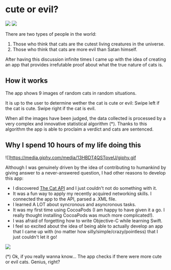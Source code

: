 # cute or evil? 

![](https://media.giphy.com/media/YxA2PPkXbwRTa/giphy.gif) ![](https://media.giphy.com/media/uTCAwWNtz7U2c/giphy.gif)


There are two types of people in the world: 

1. Those who think that cats are the cutest living creatures in the universe. 
2. Those who think that cats are more evil than Satan himself.

After having this discussion infinite times I came up with the idea of creating an app that provides irrefutable proof about what the true nature of cats is. 

## How it works

The app shows 9 images of random cats in random situations. 

It is up to the user to determine wether the cat is cute or evil: Swipe left if the cat is cute. Swipe right if the cat is evil. 

When all the images have been judged, the data collected is processed by a very complex and innovative statistical algorithm (*). Thanks to this algorithm the app is able to proclaim a verdict and cats are sentenced.

## Why I spend 10 hours of my life doing this 

![]https://media.giphy.com/media/13HBDT4QSTpveU/giphy.gif

Although I was genuinely driven by the idea of contributing to humankind by giving answer to a never-answered question, I had other reasons to develop this app: 

* I discovered [The Cat API](http://thecatapi.com) and I just couldn't not do something with it. 
* It was a fun way to apply my recently acquired networking skills. I connected the app to the API, parsed a .XML file.
* I learned A LOT about syncronous and asyncronous tasks. 
* It was my first time using CocoaPods (I am happy to have given it a go. I really thought installing CocoaPods was much more complicated!).
* I was afraid of forgetting how to write Objective-C while learning Swift.
* I feel so excited about the idea of being able to actually develop an app that I came up with (no matter how silly/simple/crazy/pointless) that I just couldn't let it go! 

![](http://66.media.tumblr.com/tumblr_m5s0xsDxih1r1s7izo1_500.gif)

(*) Ok, if you really wanna know... The app checks if there were more cute or evil cats. Genius, right? 
